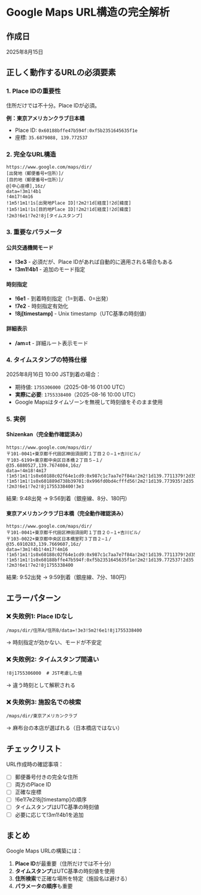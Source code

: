 # Google Maps URL構造の完全解析

## 作成日
2025年8月15日

## 正しく動作するURLの必須要素

### 1. Place IDの重要性
住所だけでは不十分。Place IDが必須。

**例：東京アメリカンクラブ日本橋**
- Place ID: `0x60188bffe47b594f:0xf5b2351645635f1e`
- 座標: `35.6879088, 139.772537`

### 2. 完全なURL構造

```
https://www.google.com/maps/dir/
[出発地（郵便番号+住所）]/
[目的地（郵便番号+住所）]/
@[中心座標],16z/
data=!3m1!4b1
!4m17!4m16
!1m5!1m1!1s[出発地Place ID]!2m2!1d[経度]!2d[緯度]
!1m5!1m1!1s[目的地Place ID]!2m2!1d[経度]!2d[緯度]
!2m3!6e1!7e2!8j[タイムスタンプ]
```

### 3. 重要なパラメータ

#### 公共交通機関モード
- **!3e3** - 必須だが、Place IDがあれば自動的に適用される場合もある
- **!3m1!4b1** - 追加のモード指定

#### 時刻指定
- **!6e1** - 到着時刻指定（1=到着、0=出発）
- **!7e2** - 時刻指定有効化
- **!8j[timestamp]** - Unix timestamp（UTC基準の時刻値）

#### 詳細表示
- **/am=t** - 詳細ルート表示モード

### 4. タイムスタンプの特殊仕様

2025年8月16日 10:00 JST到着の場合：
- 期待値: `1755306000`（2025-08-16 01:00 UTC）
- **実際に必要**: `1755338400`（2025-08-16 10:00 UTC）
- Google Mapsはタイムゾーンを無視して時刻値をそのまま使用

### 5. 実例

#### Shizenkan（完全動作確認済み）
```
https://www.google.com/maps/dir/
〒101-0041+東京都千代田区神田須田町１丁目２０−１+吉川ビル/
〒103-6199+東京都中央区日本橋２丁目５−１/
@35.6880527,139.7674084,16z/
data=!4m18!4m17
!1m5!1m1!1s0x60188c02f64e1cd9:0x987c1c7aa7e7f84a!2m2!1d139.7711379!2d35.6949994
!1m5!1m1!1s0x601889d738b39701:0x996fd0bd4cfffd56!2m2!1d139.773935!2d35.6814238
!2m3!6e1!7e2!8j1755338400!3e3
```

結果: 9:48出発 → 9:56到着（銀座線、8分、180円）

#### 東京アメリカンクラブ日本橋（完全動作確認済み）
```
https://www.google.com/maps/dir/
〒101-0041+東京都千代田区神田須田町１丁目２０−１+吉川ビル/
〒103-0022+東京都中央区日本橋室町３丁目２−１/
@35.6910283,139.7669607,16z/
data=!3m1!4b1!4m17!4m16
!1m5!1m1!1s0x60188c02f64e1cd9:0x987c1c7aa7e7f84a!2m2!1d139.7711379!2d35.6949994
!1m5!1m1!1s0x60188bffe47b594f:0xf5b2351645635f1e!2m2!1d139.772537!2d35.6879088
!2m3!6e1!7e2!8j1755338400
```

結果: 9:52出発 → 9:59到着（銀座線、7分、180円）

## エラーパターン

### ❌ 失敗例1: Place IDなし
```
/maps/dir/住所A/住所B/data=!3e3!5m2!6e1!8j1755338400
```
→ 時刻指定が効かない、モードが不安定

### ❌ 失敗例2: タイムスタンプ間違い
```
!8j1755306000  # JST考慮した値
```
→ 違う時刻として解釈される

### ❌ 失敗例3: 施設名での検索
```
/maps/dir/東京アメリカンクラブ
```
→ 麻布台の本店が選ばれる（日本橋店ではない）

## チェックリスト

URL作成時の確認事項：
- [ ] 郵便番号付きの完全な住所
- [ ] 両方のPlace ID
- [ ] 正確な座標
- [ ] !6e1!7e2!8j[timestamp]の順序
- [ ] タイムスタンプはUTC基準の時刻値
- [ ] 必要に応じて!3m1!4b1を追加

## まとめ

Google Maps URLの構築には：
1. **Place ID**が最重要（住所だけでは不十分）
2. **タイムスタンプ**はUTC基準の時刻値を使用
3. **住所検索**で正確な場所を特定（施設名は避ける）
4. **パラメータの順序**も重要